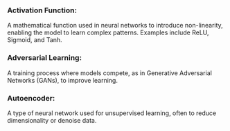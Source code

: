 ### Activation Function: 
A mathematical function used in neural networks to introduce non-linearity, enabling the model to learn complex patterns. Examples include ReLU, Sigmoid, and Tanh.

### Adversarial Learning: 
A training process where models compete, as in Generative Adversarial Networks (GANs), to improve learning.

### Autoencoder: 
A type of neural network used for unsupervised learning, often to reduce dimensionality or denoise data.
